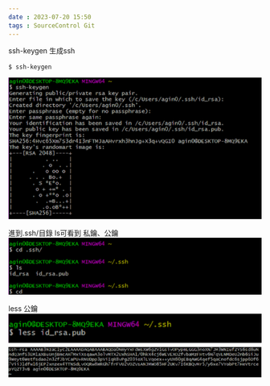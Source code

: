 ```yaml
---
date : 2023-07-20 15:50
tags : SourceControl Git
---
```


ssh-keygen 生成ssh
```
$ ssh-keygen
```

![Pasted image 20230720003250](https://raw.githubusercontent.com/agin0634/DuriShen_DevNote/main/Archives/Images/Pasted%20image%2020230720003250.png)

進到.ssh/目錄 ls可看到 私鑰、公鑰
![Pasted image 20230720003313](https://raw.githubusercontent.com/agin0634/DuriShen_DevNote/main/Archives/Images/Pasted%20image%2020230720003313.png)

less 公鑰
![Pasted image 2023072000s3332](https://raw.githubusercontent.com/agin0634/DuriShen_DevNote/main/Archives/Images/Pasted%20image%202023072000s3332.png)